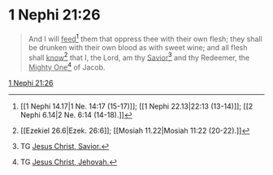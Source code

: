 # 1 Nephi 21:26

> And I will <u>feed</u>[^a] them that oppress thee with their own flesh; they shall be drunken with their own blood as with sweet wine; and all flesh shall <u>know</u>[^b] that I, the Lord, am thy <u>Savior</u>[^c] and thy Redeemer, the <u>Mighty One</u>[^d] of Jacob.

[1 Nephi 21:26](https://www.churchofjesuschrist.org/study/scriptures/bofm/1-ne/21?lang=eng&id=p26#p26)


[^a]: [[1 Nephi 14.17|1 Ne. 14:17 (15-17)]]; [[1 Nephi 22.13|22:13 (13-14)]]; [[2 Nephi 6.14|2 Ne. 6:14 (14-18).]]
[^b]: [[Ezekiel 26.6|Ezek. 26:6]]; [[Mosiah 11.22|Mosiah 11:22 (20-22).]]
[^c]: TG [Jesus Christ, Savior.](https://www.churchofjesuschrist.org/study/scriptures/tg/jesus-christ-savior?lang=eng)
[^d]: TG [Jesus Christ, Jehovah.](https://www.churchofjesuschrist.org/study/scriptures/tg/jesus-christ-jehovah?lang=eng)

